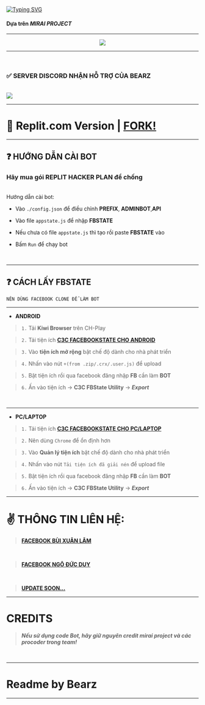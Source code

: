 [![Typing SVG](https://readme-typing-svg.herokuapp.com?color=%2336BCF7&size=25&vCenter=true&height=40&lines=BEARZ+CHATBOT+MESSENGER)](https://github.com/LittleBearz160/BEARZ-BOT-FACEBOOK-MESSENGER)

#### Dựa trên *MIRAI PROJECT*


***
<div align="center" style"border-radius:15px">
  <a href="https://github.com/LittleBearz160/BEARZ-BOT-FACEBOOK-MESSENGER"><img src="https://media.discordapp.net/attachments/919968565606637688/935178148524478494/PicsArt_01-22-11.15.16.jpg?width=1025&height=379" style"width: 100%;border-radius:15px"></a>
</div>

***
</BR>

### ✅ **SERVER DISCORD NHẬN HỖ TRỢ CỦA BEARZ** 
<BR>
<a href="https://discord.gg/little-bearz"><img src="https://media.discordapp.net/attachments/919658410788679691/919957032453427250/standard.gif"></a>

</BR>

***

# 🖤 Replit.com Version | [FORK!](https://replit.com/@OfficialGORILL/BEARZ-BOT-MESSENGER-FREE?v=1)

***

## ❓ HƯỚNG DẪN CÀI BOT
### **Hãy mua gói REPLIT HACKER PLAN để chống**
<br/>
Hướng dẫn cài bot: 

- Vào `./config.json` để điều chỉnh **PREFIX**, **ADMINBOT**,**API** 


- Vào file `appstate.js` để nhập **FBSTATE**


- Nếu chưa có file `appstate.js` thì tạo rồi paste **FBSTATE** vào

- Bấm `Run` để chạy bot
<br/>

***

## ❓ CÁCH LẤY FBSTATE
`NÊN DÙNG FACEBOOK CLONE ĐỂ LÀM BOT`
***
- **ANDROID**

>`1.` Tải **Kiwi Browser** trên CH-Play

>`2.` Tải tiện ích [**C3C FACEBOOKSTATE CHO ANDROID**](https://github.com/c3cbot/c3c-fbstate/releases/download/1.0/c3c-fbstate-extractor.crx) 

>`3.` Vào **tiện ích mở rộng** bật chế độ dành cho nhà phát triển

>`4.` Nhấn vào nút  `+(from .zip/.crx/.user.js)` để upload 

>`5.` Bật tiện ích rồi qua facebook đăng nhập **FB** cần làm **BOT**

>`6.` Ấn vào tiện ích -> **C3C FBState Utility** -> ***Export***
</br>

***
- **PC/LAPTOP**

>`1.` Tải tiện ích [**C3C FACEBOOKSTATE CHO PC/LAPTOP**](https://github.com/c3cbot/c3c-fbstate/archive/refs/tags/1.0.zip) 

>`2.` Nên dùng  `Chrome` để ổn định hơn

>`3.` Vào **Quản lý tiện ích** bật chế độ dành cho nhà phát triển

>`4.` Nhấn vào nút `Tải tiện ích đã giải nén` để upload file

>`5.` Bật tiện ích rồi qua facebook đăng nhập **FB** cần làm **BOT**

>`6.` Ấn vào tiện ích -> **C3C FBState Utility** -> ***Export***

***

# ✌️ THÔNG TIN LIÊN HỆ:

>[**FACEBOOK BÙI XUÂN LÂM**](https://www.facebook.com/lil.bearz.zz/)

</br>

>[**FACEBOOK NGÔ ĐỨC DUY**](https://www.facebook.com/duynguu.0907/)

</BR>

>[**UPDATE SOON...**]()

***
# CREDITS

> ***Nếu sử dụng code Bot, hãy giữ nguyên credit mirai project và các procoder trong team!***
<br>

***

# Readme by Bearz
***
